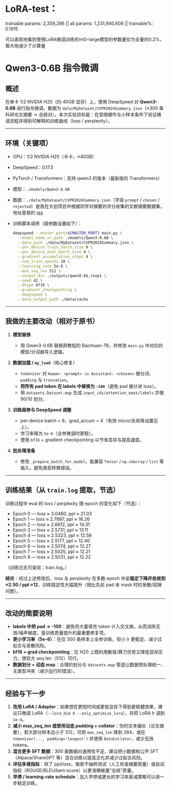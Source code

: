 # LoRA-test：

trainable params: 2,359,296 || all params: 1,231,940,608 || trainable%: 0.1915

可以直观地看到使用LoRA微调训练的mt0-large模型的参数量仅为全量的0.2%，极大地减少了计算量

# Qwen3-0.6B 指令微调

## 概述

在单卡 1/2 NVIDIA H20（约 40GB 显存）上，使用 DeepSpeed 对 **Qwen3-0.6B** 进行指令微调，数据为 `data/MyDataset/CVPR2024Summary.json`（≈300 条科研论文摘要 → 总结对）。本次实验目标是：在受限硬件与小样本条件下验证微调流程并得到可解释的训练曲线（loss / perplexity）。

---

## 环境（关键项）

* GPU：1/2 NVIDIA H20（半卡，≈40GB）
* DeepSpeed：0.17.5
* PyTorch / Transformers：支持 qwen3 的版本（最新版的 Transformers）
* 模型：`./models/Qwen3-0.6B`
* 数据：`./data/MyDataset/CVPR2024Summary.json`（字段 `prompt` / `chosen` / `rejected`）是我在大创项目中根据同学对摘要的评分收集的文献摘要数据集，地址是我的 [res](https://github.com/Truman-min-show/CVPR2024-DPO-Summary)
* 训练脚本调用（超参数设置如下）：

  ```bash
  deepspeed --master_port=${MASTER_PORT} main.py \
    --model_name_or_path ./models/Qwen3-0.6B \
    --data_path ./data/MyDataset/CVPR2024Summary.json \
    --per_device_train_batch_size 8 \
    --per_device_eval_batch_size 4 \
    --gradient_accumulation_steps 4 \
    --num_train_epochs 10 \
    --learning_rate 5e-6 \
    --max_seq_len 512 \
    --output_dir ./outputs/qwen0.6b_step1 \
    --seed 42 \
    --dtype bf16 \
    --gradient_checkpointing \
    --deepspeed \
    --data_output_path ./data/cache
  ```

---

## 我做的主要改动（相对于原书）

1. **模型替换**

   * 用 Qwen3-0.6B 替换原教程的 Baichuan-7B，并修改 `main.py` 中对应的模型/分词器导入逻辑。
2. **数据加载 / `my_load`**（核心修复）

   * `tokenizer` 对 `Human: <prompt> \n Assistant: <chosen>` 做分词、`padding` 与 `truncation`。
   * **将所有 pad token 在 labels 中替换为 `-100`**（避免 pad 被计进 loss）。
   * 用 `datasets.Dataset.map` 生成 `input_ids/attention_mask/labels` 并做 90/10 划分。
3. **训练超参与 DeepSpeed 调整**

   * per-device batch = 8，grad\_accum = 4（有效 micro/全局等设置见上）。
   * 学习率降为 `5e-6`（全参微调时更稳）。
   * 使用 `bf16` + gradient checkpointing 以节省显存与提高速度。
4. **批处理准备**

   * 修改 `_prepare_batch_for_model`，能兼容 `Tensor` / `np.ndarray` / `list` 等输入，避免类型转换错误。

---

## 训练结果（从 `train.log` 提取，节选）

训练过程中 eval 的 loss / perplexity 随 epoch 的变化如下（节选）：

* Epoch 0 — loss ≈ 3.0460, ppl ≈ 21.03
* Epoch 1 — loss ≈ 2.7887, ppl ≈ 16.26
* Epoch 2 — loss ≈ 2.6612, ppl ≈ 14.31
* Epoch 3 — loss ≈ 2.5731, ppl ≈ 13.11
* Epoch 4 — loss ≈ 2.5323, ppl ≈ 12.58
* Epoch 5 — loss ≈ 2.5177, ppl ≈ 12.40
* Epoch 6 — loss ≈ 2.5074, ppl ≈ 12.27
* Epoch 7 — loss ≈ 2.5025, ppl ≈ 12.21
* Epoch 9 — loss ≈ 2.5031, ppl ≈ 12.22

（训练日志可查阅：train.log。）

**结论**：经过上述修改后，loss 与 perplexity 在多数 epoch 中呈**稳定下降并收敛到 ≈2.50 / ppl ≈12**，训练稳定性大幅提升（相比先前 pad 未 mask 时的发散/回弹问题）。

---

## 改动的简要说明

* **labels 中把 pad → -100**：避免将大量填充 token 计入交叉熵，从而消除无效/噪声梯度，是训练质量提升的最重要修复项。
* **更小学习率（5e-6）**：在仅 300 条样本上全参训练，较小 lr 更稳定、减少过拟合与发散风险。
* **bf16 + grad checkpointing**：在 H20 上既利用数值/算力优势又降低显存压力，使较大 seq len（512）可行。
* **数据划分 + 动态 map**：合理的划分与 `datasets.map` 管道让数据预处理统一、无类型冲突（减少运行时错误）。

---

## 经验与下一步

1. **改用 LoRA / Adapter**：如果想在更短时间或更低显存下得到更稳健效果，建议只微调 LoRA（`--lora_dim 8 --only_optimize_lora`），并把 LoRA lr 调到 `1e-4`。
2. **减小 max\_seq\_len 或使用动态 padding + collator**：你的文本偏长（论文摘要），若大部分样本远小于 512，可把 `max_seq_len` 降到 384，或在 `tokenizer(..., padding='longest')` 并使用 `DataCollator`，减少无效 tokens。
3. **混合更多 SFT 数据**：300 条数据对通用性不足，建议把小数据和公开 SFT（Alpaca/ShareGPT 等）混合训练以提高泛化并减少过拟合风险。
4. **评估多维指标**：除了 ppl/loss，做若干抽样测试（人工检查摘要质量）或自动指标（ROUGE/BLEU/bert-score）以更准确衡量“总结”质量。
5. **早停 / learning-rate schedule**：加入早停或更长的学习率衰减策略可以进一步稳定训练。








